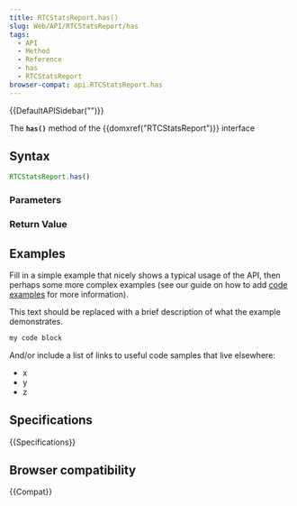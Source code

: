 ```yaml
---
title: RTCStatsReport.has()
slug: Web/API/RTCStatsReport/has
tags:
  - API
  - Method
  - Reference
  - has
  - RTCStatsReport
browser-compat: api.RTCStatsReport.has
---
```

{{DefaultAPISidebar("")}}

The **`has()`** method of the {{domxref("RTCStatsReport")}} interface 

## Syntax

```js
RTCStatsReport.has()
```

### Parameters



### Return Value



## Examples

Fill in a simple example that nicely shows a typical usage of the API, then perhaps some more complex examples (see our guide on how to add [code examples](/en-US/docs/MDN/Contribute/Structures/Code_examples) for more information).

This text should be replaced with a brief description of what the example demonstrates.

```js
my code block
```

And/or include a list of links to useful code samples that live elsewhere:

*   x
*   y
*   z

## Specifications

{{Specifications}}

## Browser compatibility

{{Compat}}

